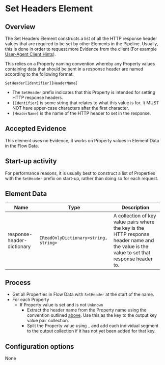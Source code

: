 # Set Headers Element

## Overview

The Set Headers Element constructs a list of all the HTTP response
header values that are required to be set by other Elements in the Pipeline.
Usually, this is done in order to request more Evidence from the
client (For example [User-Agent Client Hints](http://51degrees.com/documentation/_device_detection__features__u_a_c_h__headers.html)).

This relies on a Property naming convention whereby any Property
values containing data that should be sent in a response header
are named according to the following format:

`SetHeader[Identifier][HeaderName]`

- The `SetHeader` prefix indicates that this Property is intended
  for setting HTTP response headers.
- `[Identifier]` is some string that relates to what this value is for.
  It MUST NOT have upper-case characters after the first character.
- `[HeaderName]` is the name of the HTTP header to set in the response.

## Accepted Evidence

This element uses no Evidence, it works on Property values in Element Data
in the Flow Data.

## Start-up activity

For performance reasons, it is usually best to construct a list of
Properties with the `SetHeader` prefix on start-up, rather than doing
so for each request.

## Element Data

| **Name**                   | **Type**                              | **Description**                                                                                                                           |
|----------------------------|---------------------------------------|-------------------------------------------------------------------------------------------------------------------------------------------|
| response-header-dictionary | `IReadOnlyDictionary<string, string>` | A collection of key value pairs where the key is the HTTP response header name and the value is the value to set that response header to. |

## Process

- Get all Properties in Flow Data with `SetHeader` at the start of the name.
- For each Property
  - If Property value is set and is not `Unknown`
    - Extract the header name from the Property name using the convention
      outlined [above](#overview). Use this as the key to the output key value
      pair collection.
    - Split the Property value using `,` and add each individual segment to
      the output collection if it has not yet been added for that key.

## Configuration options

None
